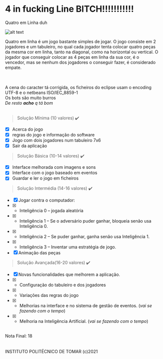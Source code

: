 # 4 in fucking Line BITCH!!!!!!!!!!!
Quatro em Linha duh

![alt text](https://i.ibb.co/VgHkWNd/game-example1.gif)</br>

Quatro em linha é um jogo bastante simples de jogar. O jogo consiste em 2 jogadores e um tabuleiro, no qual cada jogador tenta colocar quatro peças da mesma cor em linha, tanto na diagonal, como na horizontal ou vertical. O jogador que conseguir colocar as 4 peças em linha da sua cor, é o vencedor, mas se nenhum dos jogadores o conseguir fazer, é considerado empate.</br></br></br>

A cena do caracter tá corrigida, os ficheiros do eclipse usam o encoding UTF-8 e o netbeans ISO/IEC_8859-1</br>
Os bots são muito burros</br>
*De resto **acho** q tá bom*
<br/><br/>
> Solução Mínima (10 valores) ✔️
- [x] Acerca do jogo
- [x] regras do jogo e informação do software
- [x] Jogo com dois jogadores num tabuleiro 7x6
- [x] Sair da aplicação

> Solução Básica (10-14 valores) ✔️
- [x] Interface melhorada com imagens e sons
- [x] Interface com o jogo baseado em eventos
- [x] Guardar e ler o jogo em ficheiros

> Solução Intermédia (14-16 valores) ✔️
- [x] Jogar contra o computador:
- [x] - Inteligência 0 – jogada aleatória
- [x] - Inteligência 1 – Se o adversário puder ganhar, bloqueia senão usa Inteligência 0.
- [x] - Inteligência 2 – Se puder ganhar, ganha senão usa Inteligência 1.
- [x] - Inteligência 3 – Inventar uma estratégia de jogo.
- [x] Animação das peças

> Solução Avançada(16-20 valores) ✔️
- [x] Novas funcionalidades que melhorem a aplicação.
- [x] - Configuração do tabuleiro e dos jogadores
- [x] - Variações das regras do jogo
- [x] - Melhorias na interface e no sistema de gestão de eventos. (*vai se fazendo com o tempo*)
- [x] - Melhoria na Inteligência Artificial. (*vai se fazendo com o tempo*)

</br>Nota Final: 18
</br>
</br>
</br>INSTITUTO POLITÉCNICO DE TOMAR (c)2021
